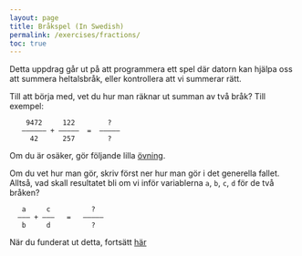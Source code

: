 ```yaml
---
layout: page
title: Bråkspel (In Swedish)
permalink: /exercises/fractions/
toc: true
---
```

Detta uppdrag går ut på att programmera ett spel där datorn kan hjälpa oss att summera heltalsbråk, eller kontrollera att vi summerar rätt.

Till att börja med, vet du hur man räknar ut summan av två bråk? Till exempel:

        9472     122        ?
       –––––– + –––––  =  –––––
         42      257        ?

Om du är osäker, gör följande lilla [övning](exercise1.md).

Om du vet hur man gör, skriv först ner hur man gör i det generella fallet. Alltså, vad skall resultatet bli om vi inför variablerna `a`, `b`, `c`, `d` för de två bråken?

       a     c          ?
      ––– + –––   =   –––––
       b     d          ?

När du funderat ut detta, fortsätt [här](spel1.md)
